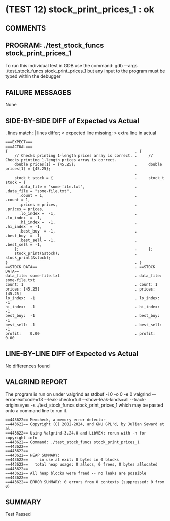 (TEST 12) stock_print_prices_1 : ok
===================================

COMMENTS
--------


PROGRAM: ./test_stock_funcs stock_print_prices_1
------------------------------------------------
To run this individual test in GDB use the command:
  gdb --args ./test_stock_funcs stock_print_prices_1
but any input to the program must be typed within the debugger

FAILURE MESSAGES
----------------
None

SIDE-BY-SIDE DIFF of Expected vs Actual
---------------------------------------
. lines match; | lines differ; < expected line missing; > extra line in actual

```sdiff
===EXPECT===                                               ===ACTUAL===
{                                                        . {
    // Checks printing 1-length prices array is correct. .     // Checks printing 1-length prices array is correct.
    double prices[1] = {45.25};                          .     double prices[1] = {45.25};
                                                         . 
    stock_t stock = {                                    .     stock_t stock = {
      .data_file = "some-file.txt",                      .       .data_file = "some-file.txt",
      .count = 1,                                        .       .count = 1,
      .prices = prices,                                  .       .prices = prices,
      .lo_index =  -1,                                   .       .lo_index  = -1,
      .hi_index =  -1,                                   .       .hi_index  = -1,
      .best_buy  = -1,                                   .       .best_buy  = -1,
      .best_sell = -1,                                   .       .best_sell = -1,
    };                                                   .     };
    stock_print(&stock);                                 .     stock_print(&stock);
}                                                        . }
==STOCK DATA==                                           . ==STOCK DATA==
data_file: some-file.txt                                 . data_file: some-file.txt
count: 1                                                 . count: 1
prices: [45.25]                                          . prices: [45.25]
lo_index:  -1                                            . lo_index: -1
hi_index:  -1                                            . hi_index: -1
best_buy:  -1                                            . best_buy: -1
best_sell: -1                                            . best_sell: -1
profit:    0.00                                          . profit: 0.00

```

LINE-BY-LINE DIFF of Expected vs Actual
---------------------------------------
No differences found

VALGRIND REPORT
---------------
The program is run on under valgrind as
  stdbuf -i 0 -o 0 -e 0 valgrind --error-exitcode=13 --leak-check=full --show-leak-kinds=all --track-origins=yes -s ./test_stock_funcs stock_print_prices_1
which may be pasted onto a command line to run it.

```
==443622== Memcheck, a memory error detector
==443622== Copyright (C) 2002-2024, and GNU GPL'd, by Julian Seward et al.
==443622== Using Valgrind-3.24.0 and LibVEX; rerun with -h for copyright info
==443622== Command: ./test_stock_funcs stock_print_prices_1
==443622== 
==443622== 
==443622== HEAP SUMMARY:
==443622==     in use at exit: 0 bytes in 0 blocks
==443622==   total heap usage: 0 allocs, 0 frees, 0 bytes allocated
==443622== 
==443622== All heap blocks were freed -- no leaks are possible
==443622== 
==443622== ERROR SUMMARY: 0 errors from 0 contexts (suppressed: 0 from 0)
```

SUMMARY
-------
Test Passed
